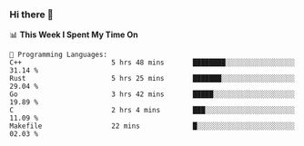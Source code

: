 ### Hi there 👋

<!--
**CrazyCollin/crazycollin** is a ✨ _special_ ✨ repository because its `README.md` (this file) appears on your GitHub profile.

Here are some ideas to get you started:

- 🔭 I’m currently working on ...
- 🌱 I’m currently learning ...
- 👯 I’m looking to collaborate on ...
- 🤔 I’m looking for help with ...
- 💬 Ask me about ...
- 📫 How to reach me: ...
- 😄 Pronouns: ...
- ⚡ Fun fact: ...
-->

<!--START_SECTION:waka-->
📊 **This Week I Spent My Time On** 

```text
💬 Programming Languages: 
C++                      5 hrs 48 mins       ████████░░░░░░░░░░░░░░░░░   31.14 % 
Rust                     5 hrs 25 mins       ███████░░░░░░░░░░░░░░░░░░   29.04 % 
Go                       3 hrs 42 mins       █████░░░░░░░░░░░░░░░░░░░░   19.89 % 
C                        2 hrs 4 mins        ███░░░░░░░░░░░░░░░░░░░░░░   11.09 % 
Makefile                 22 mins             █░░░░░░░░░░░░░░░░░░░░░░░░   02.03 % 
```


<!--END_SECTION:waka-->

